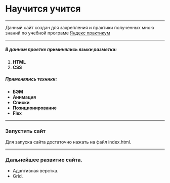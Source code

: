# Научится учится
__________
Данный сайт создан для закрепления и практики полученных мною знаний по учебной програме [Яндекс практикум](https://practicum.yandex.ru/web/)
________
##### В данном проетке приминялись языки разметки:
1. **HTML**
2. **CSS**
##### Применялись техники:
* **БЭМ**
* **Анимация**
* **Списки**
* **Позиционирование**
* **Flex**
___________
### Запустить сайт
Для запуска сайта достаточно нажать на файл index.html.
__________
### Дальнейшее развитие сайта.
* Адаптивная верстка.
* Grid.